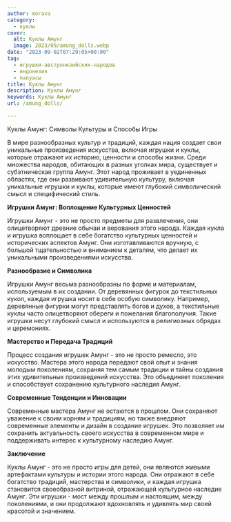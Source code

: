 ```yaml
---
author: morava
category:
  - куклы
cover:
  alt: Куклы Амунг
  image: 2023/09/amung_dolls.webp
date: "2023-09-02T07:29:05+00:00"
tag:
  - игрушки-австронезийских-народов
  - индонезия
  - папуасы
title: Куклы Амунг
description: Куклы Амунг
keywords: Куклы Амунг
url: /amung_dolls/

---
```

Куклы Амунг: Символы Культуры и Способы Игры

В мире разнообразных культур и традиций, каждая нация создает свои уникальные произведения искусства, включая игрушки и куклы, которые отражают их историю, ценности и способы жизни. Среди множества народов, обитающих в разных уголках мира, существует и субэтническая группа Амунг. Этот народ проживает в уединенных областях, где они развивают удивительную культуру, включая уникальные игрушки и куклы, которые имеют глубокий символический смысл и специфический стиль.

**Игрушки Амунг: Воплощение Культурных Ценностей**

Игрушки Амунг \- это не просто предметы для развлечения, они олицетворяют древние обычаи и верования этого народа. Каждая кукла и игрушка воплощает в себе богатство культурных ценностей и исторических аспектов Амунг. Они изготавливаются вручную, с большой тщательностью и вниманием к деталям, что делает их уникальными произведениями искусства.

**Разнообразие и Символика**

Игрушки Амунг весьма разнообразны по форме и материалам, используемым в их создании. От деревянных фигурок до текстильных кукол, каждая игрушка носит в себе особую символику. Например, деревянные фигурки могут представлять богов и духов, а текстильные куклы часто олицетворяют обереги и пожелания благополучия. Такие игрушки несут глубокий смысл и используются в религиозных обрядах и церемониях.

**Мастерство и Передача Традиций**

Процесс создания игрушек Амунг \- это не просто ремесло, это искусство. Мастера этого народа передают свой опыт и знания молодым поколениям, сохраняя тем самым традиции и тайны создания этих удивительных произведений искусства. Это объединяет поколения и способствует сохранению культурного наследия Амунг.

**Современные Тенденции и Инновации**

Современные мастера Амунг не остаются в прошлом. Они сохраняют уважение к своим корням и традициям, но также внедряют современные элементы и дизайн в создание игрушек. Это позволяет им сохранить актуальность своего искусства в современном мире и поддерживать интерес к культурному наследию Амунг.

**Заключение**

Куклы Амунг \- это не просто игры для детей, они являются живыми артефактами культуры и истории этого народа. Они отражают в себе богатство традиций, мастерства и символики, и каждая игрушка становится своеобразной витриной, отражающей культурное наследие Амунг. Эти игрушки \- мост между прошлым и настоящим, между поколениями, и они продолжают вдохновлять и удивлять мир своей красотой и значением.
